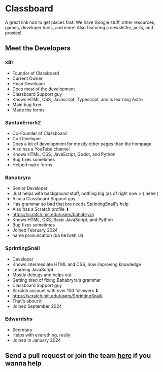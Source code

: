 # Classboard
A great link hub to get places fast! We have Google stuff, other resources, games, developer tools, and more! Also featuring a newsletter, polls, and proxies!

## Meet the Developers

### x8r
- Founder of Classboard
- Current Owner
- Head Developer
- Does most of the development
- Classboard Support guy
- Knows HTML, CSS, Javascript, Typescript, and is learning Astro
- Main bug fixer
- Made the forms

### SyntaxError52
- Co-Founder of Classboard
- Co-Developer
- Does a lot of development for mostly other pages than the hompage
- Also has a YouTube channel
- Knows HTML, CSS, JavaScript, Godot, and Python
- Bug fixes sometimes
- Helped make forms

### Bahabryra
- Senior Developer
- Just helps with background stuff, nothing big (as of right now >:) hehe ) 
- Also a Classboard Support guy
- Has grammar so bad that bro needs SprintingSnail's help
- Also has a Scratch profile ⬇ 
- https://scratch.mit.edu/users/bahabryra
- Knows HTML, CSS, Basic JavaScript, and Python
- Bug fixes sometimes
- Joined February 2024
- name pronuncation (ba he breh ra)

### SprintingSnail
- Developer
- Knows intermediate HTML and CSS, now improving knowledge
- Learning JavaScript
- Mostly debugs and helps out
- Getting tired of fixing Bahabryra's grammar
- Classboard Support guy
- Scratch account with over 100 followers ⬇ 
- https://scratch.mit.edu/users/SprintingSnail/
- That's about it
- Joined September 2024

### Edwardshs
- Secretary
- Helps with everything, really
- Joined in January 2024


## Send a pull request or join the team [here](https://docs.google.com/forms/d/e/1FAIpQLSd5DOQOenGS5Z1AhjtbocqTurH0XRIVe6oNo8_u9IRyKah8zQ/viewform) if you wanna help
